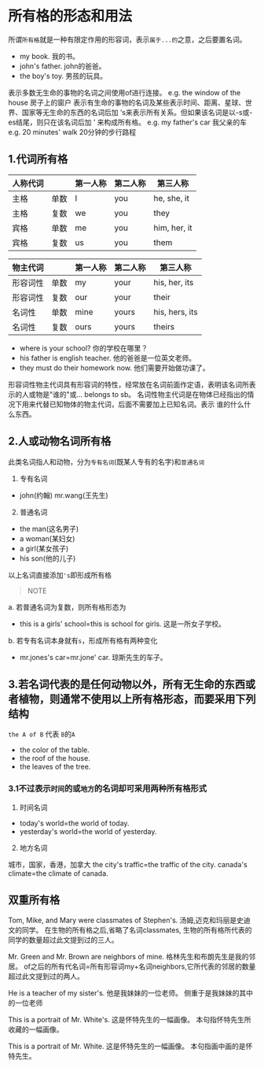 #  所有格的形态和用法

所谓`所有格`就是一种有限定作用的形容词，表示`属于...的`之意，之后要置名词。

+ my book.  我的书。
+ john's father.  john的爸爸。
+ the boy's toy.  男孩的玩具。

表示多数无生命的事物的名词之间使用of进行连接。
e.g. the window of the house 房子上的窗户
表示有生命的事物的名词及某些表示时间、距离、星球、世界、国家等无生命的东西的名词后加 ’s来表示所有关系。但如果该名词是以-s或-es结尾，则只在该名词后加 ’ 来构成所有格。
e.g. my father's car 我父亲的车
e.g. 20 minutes' walk 20分钟的步行路程

## 1.代词所有格

| 人称代词 |    | 第一人称 | 第二人称 | 第三人称         |
|------|----|------|------|--------------|
| 主格   | 单数 | I    | you  | he, she, it  |
| 主格   | 复数   | we | you  | they |
| 宾格   | 单数 | me   | you  | him, her, it |
| 宾格   | 复数   | us | you  | them |

| 物主代词 |      | 第一人称  | 第二人称   | 第三人称           |
|------|------|-------|--------|----------------|
| 形容词性 | 单数   | my    | your   | his, her, its  |
| 形容词性 | 复数   | our  | your  | their  |
| 名词性  | 单数   | mine  | yours  | his, hers, its |
| 名词性  | 复数   | ours | yours | theirs |

+ where is your school?  你的学校在哪里？
+ his father is english teacher.  他的爸爸是一位英文老师。
+ they must do their homework now.  他们需要开始做功课了。

形容词性物主代词具有形容词的特性，经常放在名词前面作定语，表明该名词所表示的人或物是"谁的"或... belongs to sb。
名词性物主代词是在物体已经指出的情况下用来代替已知物体的物主代词，后面不需要加上已知名词。表示 谁的什么什么东西。

## 2.人或动物名词所有格

此类名词指人和动物，分为`专有名词`(既某人专有的名字)和`普通名词`

1. 专有名词

+ john(约翰) mr.wang(王先生)

2. 普通名词

+ the man(这名男子)
+ a woman(某妇女)
+ a girl(某女孩子)
+ his son(他的儿子)

以上名词直接添加`'s`即形成所有格

> NOTE

a. 若普通名词为复数，则所有格形态为

+ this is a girls' school=this is school for girls.  这是一所女子学校。

b. 若专有名词本身就有`s`，形成所有格有两种变化

+ mr.jones's car=mr.jone' car.  琼斯先生的车子。 

## 3.若名词代表的是任何动物以外，所有无生命的东西或者植物，则通常不使用以上所有格形态，而要采用下列结构

`the A of B` 代表 `B`的`A`

+ the color of the table.
+ the roof of the house. 
+ the leaves of the tree.

### 3.1不过表示`时间`的或`地方`的名词却可采用两种所有格形式

1. 时间名词

+ today's world=the world of today.
+ yesterday's world=the world of yesterday.

2. 地方名词

城市，国家，香港，加拿大
the city's traffic=the traffic of the city.
canada's climate=the climate of canada.

## 双重所有格

Tom, Mike, and Mary were classmates of Stephen's.
汤姆,迈克和玛丽是史迪文的同学。
在生物的所有格之后,省略了名词classmates, 生物的所有格所代表的同学的数量超过此文提到过的三人。

Mr. Green and Mr. Brown are neighbors of mine.
格林先生和布朗先生是我的邻居。
of之后的所有代名词=所有形容词my+名词neighbors,它所代表的邻居的数量超过此文提到过的两人。

He is a teacher of my sister's.
他是我妹妹的一位老师。
侧重于是我妹妹的其中的一位老师

This is a portrait of Mr. White's.
这是怀特先生的一幅画像。
本句指怀特先生所收藏的一幅画像。

This is a portrait of Mr. White.
这是怀特先生的一幅画像。
本句指画中画的是怀特先生。